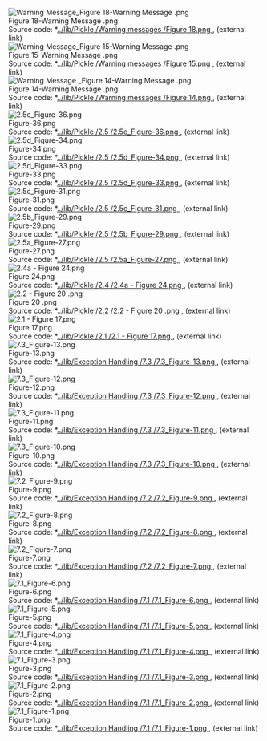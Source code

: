 ![Warning Message_Figure 18-Warning Message .png](https://raw.githubusercontent.com/ksteve3/ITFDN100_MOD07/master/docs/lib/Pickle/Warning%20messages/Figure%2018.png "Figure 18-Warning Message .png")<br/>Figure 18-Warning Message .png<br/>Source code: *[../lib/Pickle /Warning messages /Figure 18.png   ](https://raw.githubusercontent.com/ksteve3/ITFDN100_MOD07/master/docs/lib/Pickle/Warning%20messages/Figure%2018.png)     , (external link)<br/>
![Warning Message_Figure 15-Warning Message .png](https://raw.githubusercontent.com/ksteve3/ITFDN100_MOD07/master/docs/lib/Pickle/Warning%20messages/Figure%2015.png "Figure 15-Warning Message .png")<br/>Figure 15-Warning Message .png<br/>Source code: *[../lib/Pickle /Warning messages /Figure 15.png   ](https://raw.githubusercontent.com/ksteve3/ITFDN100_MOD07/master/docs/lib/Pickle/Warning%20messages/Figure%2015.png)     , (external link)<br/>
![Warning Message _Figure 14-Warning Message .png](https://raw.githubusercontent.com/ksteve3/ITFDN100_MOD07/master/docs/lib/Pickle/Warning%20messages/Figure%2014.png "Figure 14-Warning Message .png")<br/>Figure 14-Warning Message .png<br/>Source code: *[../lib/Pickle /Warning messages /Figure 14.png   ](https://raw.githubusercontent.com/ksteve3/ITFDN100_MOD07/master/docs/lib/Pickle/Warning%20messages/Figure%2014.png)     , (external link)<br/>
![ 2.5e_Figure-36.png](https://raw.githubusercontent.com/ksteve3/ITFDN100_MOD07/master/docs/lib/Pickle/2.5/2.5e_Figure-36.png "Figure-36.png")<br/>Figure-36.png<br/>Source code: *[../lib/Pickle /2.5 /2.5e_Figure-36.png   ](https://raw.githubusercontent.com/ksteve3/ITFDN100_MOD07/master/docs/lib/Pickle/2.5/2.5e_Figure-36.png)     , (external link)<br/>
![ 2.5d_Figure-34.png](https://raw.githubusercontent.com/ksteve3/ITFDN100_MOD07/master/docs/lib/Pickle/2.5/2.5d_Figure-34.png "Figure-34.png")<br/>Figure-34.png<br/>Source code: *[../lib/Pickle /2.5 /2.5d_Figure-34.png   ](https://raw.githubusercontent.com/ksteve3/ITFDN100_MOD07/master/docs/lib/Pickle/2.5/2.5d_Figure-34.png)     , (external link)<br/>
![ 2.5d_Figure-33.png](https://raw.githubusercontent.com/ksteve3/ITFDN100_MOD07/master/docs/lib/Pickle/2.5/2.5d_Figure-33.png "Figure-33.png")<br/>Figure-33.png<br/>Source code: *[../lib/Pickle /2.5 /2.5d_Figure-33.png   ](https://raw.githubusercontent.com/ksteve3/ITFDN100_MOD07/master/docs/lib/Pickle/2.5/2.5d_Figure-33.png)     , (external link)<br/>
![ 2.5c_Figure-31.png](https://raw.githubusercontent.com/ksteve3/ITFDN100_MOD07/master/docs/lib/Pickle/2.5/2.5c_Figure-31.png "Figure-31.png")<br/>Figure-31.png<br/>Source code: *[../lib/Pickle /2.5 /2.5c_Figure-31.png   ](https://raw.githubusercontent.com/ksteve3/ITFDN100_MOD07/master/docs/lib/Pickle/2.5/2.5c_Figure-31.png)     , (external link)<br/>
![ 2.5b_Figure-29.png](https://raw.githubusercontent.com/ksteve3/ITFDN100_MOD07/master/docs/lib/Pickle/2.5/2.5b_Figure-29.png "Figure-29.png")<br/>Figure-29.png<br/>Source code: *[../lib/Pickle /2.5 /2.5b_Figure-29.png   ](https://raw.githubusercontent.com/ksteve3/ITFDN100_MOD07/master/docs/lib/Pickle/2.5/2.5b_Figure-29.png)     , (external link)<br/>
![ 2.5a_Figure-27.png](https://raw.githubusercontent.com/ksteve3/ITFDN100_MOD07/master/docs/lib/Pickle/2.5/2.5a_Figure-27.png "Figure-27.png")<br/>Figure-27.png<br/>Source code: *[../lib/Pickle /2.5 /2.5a_Figure-27.png   ](https://raw.githubusercontent.com/ksteve3/ITFDN100_MOD07/master/docs/lib/Pickle/2.5/2.5a_Figure-27.png)     , (external link)<br/>
![ 2.4a - Figure 24.png](https://raw.githubusercontent.com/ksteve3/ITFDN100_MOD07/master/docs/lib/Pickle/2.4/2.4a%20-%20Figure%2024.png "Figure 24.png")<br/>Figure 24.png<br/>Source code: *[../lib/Pickle /2.4 /2.4a - Figure 24.png   ](https://raw.githubusercontent.com/ksteve3/ITFDN100_MOD07/master/docs/lib/Pickle/2.4/2.4a%20-%20Figure%2024.png)     , (external link)<br/>
![ 2.2 - Figure 20 .png](https://raw.githubusercontent.com/ksteve3/ITFDN100_MOD07/master/docs/lib/Pickle/2.2/2.2%20-%20Figure%2020%20.png "Figure 20 .png")<br/>Figure 20 .png<br/>Source code: *[../lib/Pickle /2.2 /2.2 - Figure 20 .png   ](https://raw.githubusercontent.com/ksteve3/ITFDN100_MOD07/master/docs/lib/Pickle/2.2/2.2%20-%20Figure%2020%20.png)     , (external link)<br/>
![ 2.1 - Figure 17.png](https://raw.githubusercontent.com/ksteve3/ITFDN100_MOD07/master/docs/lib/Pickle/2.1/2.1%20-%20Figure%2017.png "Figure 17.png")<br/>Figure 17.png<br/>Source code: *[../lib/Pickle /2.1 /2.1 - Figure 17.png   ](https://raw.githubusercontent.com/ksteve3/ITFDN100_MOD07/master/docs/lib/Pickle/2.1/2.1%20-%20Figure%2017.png)     , (external link)<br/>
![ 7.3_Figure-13.png](https://raw.githubusercontent.com/ksteve3/ITFDN100_MOD07/master/docs/lib/Exception%20Handling/7.3/7.3_Figure-13.png "Figure-13.png")<br/>Figure-13.png<br/>Source code: *[../lib/Exception Handling /7.3 /7.3_Figure-13.png   ](https://raw.githubusercontent.com/ksteve3/ITFDN100_MOD07/master/docs/lib/Exception%20Handling/7.3/7.3_Figure-13.png)     , (external link)<br/>
![ 7.3_Figure-12.png](https://raw.githubusercontent.com/ksteve3/ITFDN100_MOD07/master/docs/lib/Exception%20Handling/7.3/7.3_Figure-12.png "Figure-12.png")<br/>Figure-12.png<br/>Source code: *[../lib/Exception Handling /7.3 /7.3_Figure-12.png   ](https://raw.githubusercontent.com/ksteve3/ITFDN100_MOD07/master/docs/lib/Exception%20Handling/7.3/7.3_Figure-12.png)     , (external link)<br/>
![ 7.3_Figure-11.png](https://raw.githubusercontent.com/ksteve3/ITFDN100_MOD07/master/docs/lib/Exception%20Handling/7.3/7.3_Figure-11.png "Figure-11.png")<br/>Figure-11.png<br/>Source code: *[../lib/Exception Handling /7.3 /7.3_Figure-11.png   ](https://raw.githubusercontent.com/ksteve3/ITFDN100_MOD07/master/docs/lib/Exception%20Handling/7.3/7.3_Figure-11.png)     , (external link)<br/>
![ 7.3_Figure-10.png](https://raw.githubusercontent.com/ksteve3/ITFDN100_MOD07/master/docs/lib/Exception%20Handling/7.3/7.3_Figure-10.png "Figure-10.png")<br/>Figure-10.png<br/>Source code: *[../lib/Exception Handling /7.3 /7.3_Figure-10.png   ](https://raw.githubusercontent.com/ksteve3/ITFDN100_MOD07/master/docs/lib/Exception%20Handling/7.3/7.3_Figure-10.png)     , (external link)<br/>
![ 7.2_Figure-9.png](https://raw.githubusercontent.com/ksteve3/ITFDN100_MOD07/master/docs/lib/Exception%20Handling/7.2/7.2_Figure-9.png "Figure-9.png")<br/>Figure-9.png<br/>Source code: *[../lib/Exception Handling /7.2 /7.2_Figure-9.png   ](https://raw.githubusercontent.com/ksteve3/ITFDN100_MOD07/master/docs/lib/Exception%20Handling/7.2/7.2_Figure-9.png)     , (external link)<br/>
![ 7.2_Figure-8.png](https://raw.githubusercontent.com/ksteve3/ITFDN100_MOD07/master/docs/lib/Exception%20Handling/7.2/7.2_Figure-8.png "Figure-8.png")<br/>Figure-8.png<br/>Source code: *[../lib/Exception Handling /7.2 /7.2_Figure-8.png   ](https://raw.githubusercontent.com/ksteve3/ITFDN100_MOD07/master/docs/lib/Exception%20Handling/7.2/7.2_Figure-8.png)     , (external link)<br/>
![ 7.2_Figure-7.png](https://raw.githubusercontent.com/ksteve3/ITFDN100_MOD07/master/docs/lib/Exception%20Handling/7.2/7.2_Figure-7.png "Figure-7.png")<br/>Figure-7.png<br/>Source code: *[../lib/Exception Handling /7.2 /7.2_Figure-7.png   ](https://raw.githubusercontent.com/ksteve3/ITFDN100_MOD07/master/docs/lib/Exception%20Handling/7.2/7.2_Figure-7.png)     , (external link)<br/>
![ 7.1_Figure-6.png](https://raw.githubusercontent.com/ksteve3/ITFDN100_MOD07/master/docs/lib/Exception%20Handling/7.1/7.1_Figure-6.png "Figure-6.png")<br/>Figure-6.png<br/>Source code: *[../lib/Exception Handling /7.1 /7.1_Figure-6.png   ](https://raw.githubusercontent.com/ksteve3/ITFDN100_MOD07/master/docs/lib/Exception%20Handling/7.1/7.1_Figure-6.png)     , (external link)<br/>
![ 7.1_Figure-5.png](https://raw.githubusercontent.com/ksteve3/ITFDN100_MOD07/master/docs/lib/Exception%20Handling/7.1/7.1_Figure-5.png "Figure-5.png")<br/>Figure-5.png<br/>Source code: *[../lib/Exception Handling /7.1 /7.1_Figure-5.png   ](https://raw.githubusercontent.com/ksteve3/ITFDN100_MOD07/master/docs/lib/Exception%20Handling/7.1/7.1_Figure-5.png)     , (external link)<br/>
![ 7.1_Figure-4.png](https://raw.githubusercontent.com/ksteve3/ITFDN100_MOD07/master/docs/lib/Exception%20Handling/7.1/7.1_Figure-4.png "Figure-4.png")<br/>Figure-4.png<br/>Source code: *[../lib/Exception Handling /7.1 /7.1_Figure-4.png   ](https://raw.githubusercontent.com/ksteve3/ITFDN100_MOD07/master/docs/lib/Exception%20Handling/7.1/7.1_Figure-4.png)     , (external link)<br/>
![ 7.1_Figure-3.png](https://raw.githubusercontent.com/ksteve3/ITFDN100_MOD07/master/docs/lib/Exception%20Handling/7.1/7.1_Figure-3.png "Figure-3.png")<br/>Figure-3.png<br/>Source code: *[../lib/Exception Handling /7.1 /7.1_Figure-3.png   ](https://raw.githubusercontent.com/ksteve3/ITFDN100_MOD07/master/docs/lib/Exception%20Handling/7.1/7.1_Figure-3.png)     , (external link)<br/>
![ 7.1_Figure-2.png](https://raw.githubusercontent.com/ksteve3/ITFDN100_MOD07/master/docs/lib/Exception%20Handling/7.1/7.1_Figure-2.png "Figure-2.png")<br/>Figure-2.png<br/>Source code: *[../lib/Exception Handling /7.1 /7.1_Figure-2.png   ](https://raw.githubusercontent.com/ksteve3/ITFDN100_MOD07/master/docs/lib/Exception%20Handling/7.1/7.1_Figure-2.png)     , (external link)<br/>
![ 7.1_Figure-1.png](https://raw.githubusercontent.com/ksteve3/ITFDN100_MOD07/master/docs/lib/Exception%20Handling/7.1/7.1_Figure-1.png "Figure-1.png")<br/>Figure-1.png<br/>Source code: *[../lib/Exception Handling /7.1 /7.1_Figure-1.png   ](https://raw.githubusercontent.com/ksteve3/ITFDN100_MOD07/master/docs/lib/Exception%20Handling/7.1/7.1_Figure-1.png)     , (external link)<br/>
